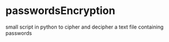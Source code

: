 # passwordsEncryption
small script in python to cipher and decipher a text file containing passwords
